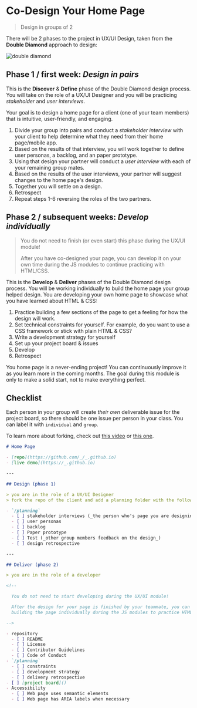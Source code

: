 # Co-Design Your Home Page

> Design in groups of 2
>

There will be 2 phases to the project in UX/UI Design, taken from the **Double
Diamond** approach to design:

![double diamond](../../assets/double-diamond.jpg)

## Phase 1 / first week: _Design in pairs_

This is the **Discover** & **Define** phase of the Double Diamond design
process. You will take on the role of a UX/UI Designer and you will be
practicing _stakeholder_ and _user interviews_.

Your goal is to design a home page for a client (one of your team members)
that is intuitive, user-friendly, and engaging.

1. Divide your group into pairs and conduct a _stakeholder interview_ with your client
   to help determine what they need from their home page/mobile app.
2. Based on the results of that interview, you will work together to define user
   personas, a backlog, and an paper prototype.
3. Using that design your partner will conduct a _user interview_ with each of
   your remaining group mates.
4. Based on the results of the user interviews, your partner will suggest
   changes to the home page's design.
5. Together you will settle on a design.
6. Retrospect
7. Repeat steps 1-6 reversing the roles of the two partners.

## Phase 2 / subsequent weeks: _Develop individually_

> You do not need to finish (or even start) this phase during the UX/UI module!
>
> After you have co-designed your page, you can develop it on your own time
> during the JS modules to continue practicing with HTML/CSS.

This is the **Develop** & **Deliver** phases of the Double Diamond design
process. You will be working individually to build the home page your group
helped design. You are developing your own home page to showcase what you
have learned about HTML & CSS:

1. Practice building a few sections of the page to get a feeling for how the
   design will work.
2. Set technical constraints for yourself. For example, do you want to use a CSS
   framework or stick with plain HTML & CSS?
3. Write a development strategy for yourself
4. Set up your project board & issues
5. Develop
6. Retrospect

You home page is a never-ending project! You can continuously improve it as you
learn more in the coming months. The goal during this module is only to make a
solid start, not to make everything perfect.

## Checklist

Each person in your group will create _their own_ deliverable issue for the
project board, so there should be one issue per person in your class. You can
label it with `individual` and `group`.

To learn more about forking, check out [this video](https://www.youtube.com/watch?v=HbSjyU2vf6Y) or [this one](https://www.youtube.com/watch?v=mENDYhfxH-o).

```markdown
# Home Page

- [repo](https://github.com/_/_.github.io)
- [live demo](https://_.github.io)

---

## Design (phase 1)

> you are in the role of a UX/UI Designer
> fork the repo of the client and add a planning folder with the following:

- `/planning`
  - [ ] stakeholder interviews (_the person who's page you are designing_)
  - [ ] user personas
  - [ ] backlog
  - [ ] Paper prototype
  - [ ] Test (_other group members feedback on the design_)
  - [ ] design retrospective

---

## Deliver (phase 2)

> you are in the role of a developer

<!--

  You do not need to start developing during the UX/UI module!

  After the design for your page is finished by your teammate, you can develop it on your own,
  building the page individually during the JS modules to practice HTML & CSS.

-->

- repository
  - [ ] README
  - [ ] License
  - [ ] Contributor Guidelines
  - [ ] Code of Conduct
- `/planning`
  - [ ] constraints
  - [ ] development strategy
  - [ ] delivery retrospective
- [ ] [project board]()
- Accessibility
  - [ ] Web page uses semantic elements
  - [ ] Web page has ARIA labels when necessary
```
